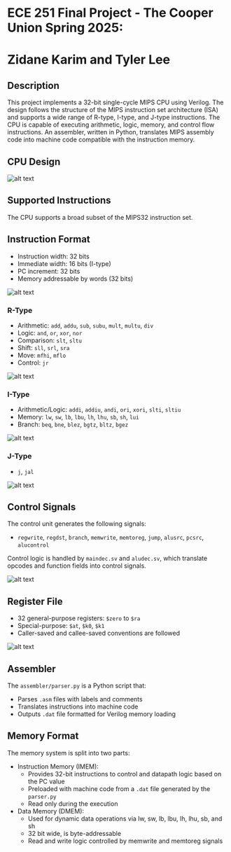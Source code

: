 
# ECE 251 Final Project - The Cooper Union Spring 2025:

# Zidane Karim and Tyler Lee

## Description
This project implements a 32-bit single-cycle MIPS CPU using Verilog. The design follows the structure of the MIPS instruction set architecture (ISA) and supports a wide range of R-type, I-type, and J-type instructions. The CPU is capable of executing arithmetic, logic, memory, and control flow instructions. An assembler, written in Python, translates MIPS assembly code into machine code compatible with the instruction memory.

## CPU Design

![alt text](assets/image-6.png)


## Supported Instructions
The CPU supports a broad subset of the MIPS32 instruction set.

## Instruction Format
- Instruction width: 32 bits
- Immediate width: 16 bits (I-type)
- PC increment: 32 bits
- Memory addressable by words (32 bits)

![alt text](assets/image.png)


### R-Type
- Arithmetic: `add`, `addu`, `sub`, `subu`, `mult`, `multu`, `div`
- Logic: `and`, `or`, `xor`, `nor`
- Comparison: `slt`, `sltu`
- Shift: `sll`, `srl`, `sra`
- Move: `mfhi`, `mflo`
- Control: `jr`

![alt text](assets/image-1.png)

### I-Type
- Arithmetic/Logic: `addi`, `addiu`, `andi`, `ori`, `xori`, `slti`, `sltiu`
- Memory: `lw`, `sw`, `lb`, `lbu`, `lh`, `lhu`, `sb`, `sh`, `lui`
- Branch: `beq`, `bne`, `blez`, `bgtz`, `bltz`, `bgez`

![alt text](assets/image-2.png)

### J-Type
- `j`, `jal`

![alt text](assets/image-3.png)


## Control Signals
The control unit generates the following signals:
- `regwrite`, `regdst`, `branch`, `memwrite`, `memtoreg`, `jump`, `alusrc`, `pcsrc`, `alucontrol`

Control logic is handled by `maindec.sv` and `aludec.sv`, which translate opcodes and function fields into control signals.

![alt text](assets/image-4.png)

## Register File
- 32 general-purpose registers: `$zero` to `$ra`
- Special-purpose: `$at`, `$k0`, `$k1`
- Caller-saved and callee-saved conventions are followed

![alt text](assets/image-5.png)

## Assembler
The `assembler/parser.py` is a Python script that:
- Parses `.asm` files with labels and comments
- Translates instructions into machine code
- Outputs `.dat` file formatted for Verilog memory loading

## Memory Format
The memory system is split into two parts:
- Instruction Memory (IMEM):
    - Provides 32-bit instructions to control and datapath logic based on the PC value
    - Preloaded with machine code from a `.dat` file generated by the `parser.py`
    - Read only during the execution
 - Data Memory (DMEM): 
    - Used for dynamic data operations via lw, sw, lb, lbu, lh, lhu, sb, and sh
    - 32 bit wide, is byte-addressable
    - Read and write logic controlled by memwrite and memtoreg signals
 



